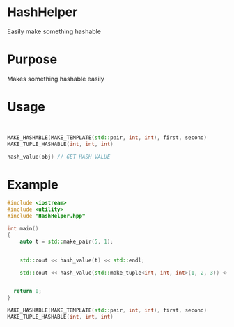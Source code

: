 # HashHelper
Easily make something hashable

# Purpose
Makes something hashable easily

# Usage
```C++


MAKE_HASHABLE(MAKE_TEMPLATE(std::pair, int, int), first, second)
MAKE_TUPLE_HASHABLE(int, int, int)

hash_value(obj) // GET HASH VALUE

```

# Example

```C++
#include <iostream>
#include <utility>
#include "HashHelper.hpp"

int main()
{
	auto t = std::make_pair(5, 1);


	std::cout << hash_value(t) << std::endl;

	std::cout << hash_value(std::make_tuple<int, int, int>(1, 2, 3)) << std::endl;


  return 0;
}

MAKE_HASHABLE(MAKE_TEMPLATE(std::pair, int, int), first, second)
MAKE_TUPLE_HASHABLE(int, int, int)
```
